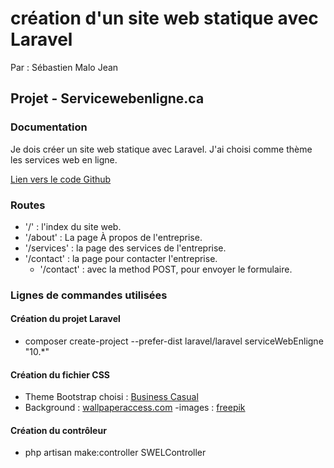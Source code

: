 # création d'un site web statique avec Laravel

Par : Sébastien Malo Jean

## Projet - Servicewebenligne.ca

### Documentation

Je dois créer un site web statique avec Laravel. J'ai choisi comme thème les services web en ligne.

[Lien vers le code Github](https://github.com/sebastien-malo-jean/serviceWebEnligne)

### Routes

- '/' : l'index du site web.
- '/about' : La page À propos de l'entreprise.
- '/services' : la page des services de l'entreprise.
- '/contact' : la page pour contacter l'entreprise.
  - '/contact' : avec la method POST, pour envoyer le formulaire.

### Lignes de commandes utilisées

#### Création du projet Laravel

- composer create-project --prefer-dist laravel/laravel serviceWebEnligne "10.\*"

#### Création du fichier CSS

- Theme Bootstrap choisi : [Business Casual](https://startbootstrap.com/theme/business-casual)
- Background : [wallpaperaccess.com](https://wallpaperaccess.com/download/high-tech-1271992)
-images : [freepik](https://www.freepik.com/)

#### Création du contrôleur

- php artisan make:controller SWELController
